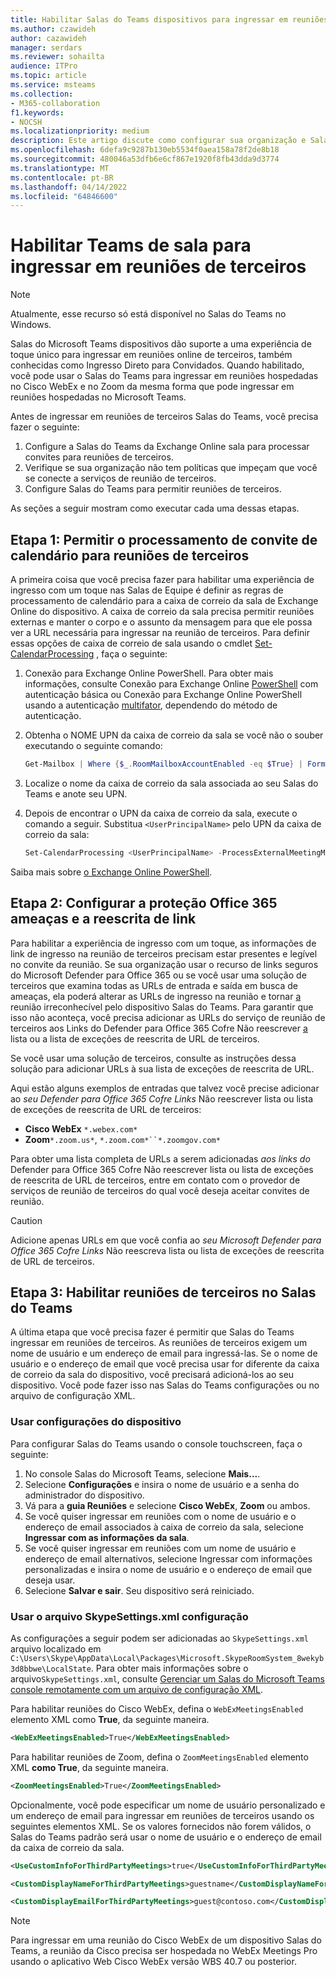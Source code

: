 ```yaml
---
title: Habilitar Salas do Teams dispositivos para ingressar em reuniões de terceiros
ms.author: czawideh
author: cazawideh
manager: serdars
ms.reviewer: sohailta
audience: ITPro
ms.topic: article
ms.service: msteams
ms.collection:
- M365-collaboration
f1.keywords:
- NOCSH
ms.localizationpriority: medium
description: Este artigo discute como configurar sua organização e Salas do Teams dispositivos para dar suporte à junção de reuniões de terceiros no Cisco WebEx e no Zoom.
ms.openlocfilehash: 6defa9c9287b130eb5534f0aea158a78f2de8b18
ms.sourcegitcommit: 480046a53dfb6e6cf867e1920f8fb43dda9d3774
ms.translationtype: MT
ms.contentlocale: pt-BR
ms.lasthandoff: 04/14/2022
ms.locfileid: "64846600"
---
```

# <a name="enable-teams-room-devices-to-join-third-party-meetings"></a>Habilitar Teams de sala para ingressar em reuniões de terceiros

> [!NOTE]
> Atualmente, esse recurso só está disponível no Salas do Teams no Windows.

Salas do Microsoft Teams dispositivos dão suporte a uma experiência de toque único para ingressar em reuniões online de terceiros, também conhecidas como Ingresso Direto para Convidados. Quando habilitado, você pode usar o Salas do Teams para ingressar em reuniões hospedadas no Cisco WebEx e no Zoom da mesma forma que pode ingressar em reuniões hospedadas no Microsoft Teams.

Antes de ingressar em reuniões de terceiros Salas do Teams, você precisa fazer o seguinte:

1. Configure a Salas do Teams da Exchange Online sala para processar convites para reuniões de terceiros.
2. Verifique se sua organização não tem políticas que impeçam que você se conecte a serviços de reunião de terceiros.
3. Configure Salas do Teams para permitir reuniões de terceiros.

As seções a seguir mostram como executar cada uma dessas etapas.

## <a name="step-1-allow-calendar-invite-processing-for-third-party-meetings"></a>Etapa 1: Permitir o processamento de convite de calendário para reuniões de terceiros

A primeira coisa que você precisa fazer para habilitar uma experiência de ingresso com um toque nas Salas de Equipe é definir as regras de processamento de calendário para a caixa de correio da sala de Exchange Online do dispositivo. A caixa de correio da sala precisa permitir reuniões externas e manter o corpo e o assunto da mensagem para que ele possa ver a URL necessária para ingressar na reunião de terceiros. Para definir essas opções de caixa de correio de sala usando o cmdlet [Set-CalendarProcessing](/powershell/module/exchange/set-calendarprocessing?view=exchange-ps.) , faça o seguinte:

1. Conexão para Exchange Online PowerShell. Para obter mais informações, consulte Conexão para Exchange Online [PowerShell](/powershell/exchange/connect-to-exchange-online-powershell?view=exchange-ps) com autenticação básica ou Conexão para Exchange Online PowerShell usando a autenticação [multifator](/powershell/exchange/mfa-connect-to-exchange-online-powershell?view=exchange-ps), dependendo do método de autenticação.

2. Obtenha o NOME UPN da caixa de correio da sala se você não o souber executando o seguinte comando:

    ```powershell
    Get-Mailbox | Where {$_.RoomMailboxAccountEnabled -eq $True} | Format-Table Name, UserPrincipalName
    ```
    
3. Localize o nome da caixa de correio da sala associada ao seu Salas do Teams e anote seu UPN.

4. Depois de encontrar o UPN da caixa de correio da sala, execute o comando a seguir. Substitua `<UserPrincipalName>` pelo UPN da caixa de correio da sala:

    ```powershell
    Set-CalendarProcessing <UserPrincipalName> -ProcessExternalMeetingMessages $True -DeleteComments $False -DeleteSubject $False
    ```

Saiba mais sobre [o Exchange Online PowerShell](/powershell/exchange/exchange-online-powershell?view=exchange-ps).

## <a name="step-2-configure-office-365-threat-protection-and-link-rewrite"></a>Etapa 2: Configurar a proteção Office 365 ameaças e a reescrita de link

Para habilitar a experiência de ingresso com um toque, as informações de link de ingresso na reunião de terceiros precisam estar presentes e legível no convite da reunião. Se sua organização usar o recurso de links seguros do Microsoft Defender para Office 365 ou se você usar uma solução de terceiros que examina todas as URLs de entrada e saída em busca de ameaças, ela poderá alterar as URLs de ingresso na reunião e tornar [a](/microsoft-365/security/office-365-security/safe-links?view=o365-worldwide) reunião irreconhecível pelo dispositivo Salas do Teams. Para garantir que isso não aconteça, você precisa adicionar as URLs do serviço de reunião de terceiros aos Links do Defender para Office 365 Cofre Não reescrever [a ](/microsoft-365/security/office-365-security/safe-links?view=o365-worldwide) lista ou a lista de exceções de reescrita de URL de terceiros.

 Se você usar uma solução de terceiros, consulte as instruções dessa solução para adicionar URLs à sua lista de exceções de reescrita de URL.

Aqui estão alguns exemplos de entradas que talvez você precise adicionar ao *seu Defender para Office 365 Cofre Links* Não reescrever lista ou lista de exceções de reescrita de URL de terceiros:

- **Cisco WebEx** `*.webex.com*`
- **Zoom**`*.zoom.us*`, `*.zoom.com*``*.zoomgov.com*`

Para obter uma lista completa de URLs a serem adicionadas *aos links do* Defender para Office 365 Cofre Não reescrever lista ou lista de exceções de reescrita de URL de terceiros, entre em contato com o provedor de serviços de reunião de terceiros do qual você deseja aceitar convites de reunião.

> [!CAUTION]
> Adicione apenas URLs em que você confia ao *seu Microsoft Defender para Office 365 Cofre Links* Não reescreva lista ou lista de exceções de reescrita de URL de terceiros.

## <a name="step-3-enable-third-party-meetings-on-teams-rooms"></a>Etapa 3: Habilitar reuniões de terceiros no Salas do Teams

A última etapa que você precisa fazer é permitir que Salas do Teams ingressar em reuniões de terceiros. As reuniões de terceiros exigem um nome de usuário e um endereço de email para ingressá-las. Se o nome de usuário e o endereço de email que você precisa usar for diferente da caixa de correio da sala do dispositivo, você precisará adicioná-los ao seu dispositivo. Você pode fazer isso nas Salas do Teams configurações ou no arquivo de configuração XML.

### <a name="use-device-settings"></a>Usar configurações do dispositivo

Para configurar Salas do Teams usando o console touchscreen, faça o seguinte:

1. No console Salas do Microsoft Teams, selecione **Mais...**.
2. Selecione **Configurações** e insira o nome de usuário e a senha do administrador do dispositivo.
3. Vá para a **guia Reuniões** e selecione **Cisco WebEx**, **Zoom** ou ambos.
4. Se você quiser ingressar em reuniões com o nome de usuário e o endereço de email associados à caixa de correio da sala, selecione **Ingressar com as informações da sala**.
5. Se você quiser ingressar em reuniões com um nome de usuário e endereço de email  alternativos, selecione Ingressar com informações personalizadas e insira o nome de usuário e o endereço de email que deseja usar.
6. Selecione **Salvar e sair**. Seu dispositivo será reiniciado.

### <a name="use-the-skypesettingsxml-configuration-file"></a>Usar o arquivo SkypeSettings.xml configuração

As configurações a seguir podem ser adicionadas ao `SkypeSettings.xml` arquivo localizado em `C:\Users\Skype\AppData\Local\Packages\Microsoft.SkypeRoomSystem_8wekyb3d8bbwe\LocalState`. Para obter mais informações sobre o arquivo`SkypeSettings.xml`, consulte [Gerenciar um Salas do Microsoft Teams console remotamente com um arquivo de configuração XML](xml-config-file.md).

Para habilitar reuniões do Cisco WebEx, defina o `WebExMeetingsEnabled` elemento XML como **True**, da seguinte maneira.

```xml
<WebExMeetingsEnabled>True</WebExMeetingsEnabled>
```

Para habilitar reuniões de Zoom, defina o `ZoomMeetingsEnabled` elemento XML **como True**, da seguinte maneira.

```xml
<ZoomMeetingsEnabled>True</ZoomMeetingsEnabled>
```

Opcionalmente, você pode especificar um nome de usuário personalizado e um endereço de email para ingressar em reuniões de terceiros usando os seguintes elementos XML. Se os valores fornecidos não forem válidos, o Salas do Teams padrão será usar o nome de usuário e o endereço de email da caixa de correio da sala.

```xml
<UseCustomInfoForThirdPartyMeetings>true</UseCustomInfoForThirdPartyMeetings>

<CustomDisplayNameForThirdPartyMeetings>guestname</CustomDisplayNameForThirdPartyMeetings>

<CustomDisplayEmailForThirdPartyMeetings>guest@contoso.com</CustomDisplayEmailForThirdPartyMeetings>
```

> [!NOTE]
> Para ingressar em uma reunião do Cisco WebEx de um dispositivo Salas do Teams, a reunião da Cisco precisa ser hospedada no WebEx Meetings Pro usando o aplicativo Web Cisco WebEx versão WBS 40.7 ou posterior. 
